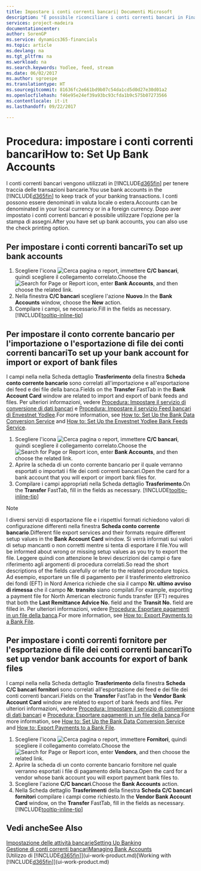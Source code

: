 ```yaml
---
title: Impostare i conti correnti bancari| Documenti Microsoft
description: "È possibile riconciliare i conti correnti bancari in Financials con gli estratti conto della banca."
services: project-madeira
documentationcenter: 
author: SorenGP
ms.service: dynamics365-financials
ms.topic: article
ms.devlang: na
ms.tgt_pltfrm: na
ms.workload: na
ms.search.keywords: Yodlee, feed, stream
ms.date: 06/02/2017
ms.author: sgroespe
ms.translationtype: HT
ms.sourcegitcommit: 81636fc2e661bd9b07c54da1cd5d0d27e30d01a2
ms.openlocfilehash: f46e95e24ef39a93bc93cfda1b9c575b07273566
ms.contentlocale: it-it
ms.lasthandoff: 09/22/2017

---
```

# <a name="how-to-set-up-bank-accounts"></a><span data-ttu-id="e49ba-103">Procedura: impostare i conti correnti bancari</span><span class="sxs-lookup"><span data-stu-id="e49ba-103">How to: Set Up Bank Accounts</span></span>
<span data-ttu-id="e49ba-104">I conti correnti bancari vengono utilizzati in [!INCLUDE[d365fin](includes/d365fin_md.md)] per tenere traccia delle transazioni bancarie.</span><span class="sxs-lookup"><span data-stu-id="e49ba-104">You use bank accounts in the [!INCLUDE[d365fin](includes/d365fin_md.md)] to keep track of your banking transactions.</span></span> <span data-ttu-id="e49ba-105">I conti possono essere denominati in valuta locale o estera.</span><span class="sxs-lookup"><span data-stu-id="e49ba-105">Accounts can be denominated in your local currency or in a foreign currency.</span></span> <span data-ttu-id="e49ba-106">Dopo aver impostato i conti correnti bancari è possibile utilizzare l'opzione per la stampa di assegni.</span><span class="sxs-lookup"><span data-stu-id="e49ba-106">After you have set up bank accounts, you can also use the check printing option.</span></span>

## <a name="to-set-up-bank-accounts"></a><span data-ttu-id="e49ba-107">Per impostare i conti correnti bancari</span><span class="sxs-lookup"><span data-stu-id="e49ba-107">To set up bank accounts</span></span>
1. <span data-ttu-id="e49ba-108">Scegliere l'icona ![Cerca pagina o report](media/ui-search/search_small.png "icona Cerca pagina o report"), immettere **C/C bancari**, quindi scegliere il collegamento correlato.</span><span class="sxs-lookup"><span data-stu-id="e49ba-108">Choose the ![Search for Page or Report](media/ui-search/search_small.png "Search for Page or Report icon") icon, enter **Bank Accounts**, and then choose the related link.</span></span>
2. <span data-ttu-id="e49ba-109">Nella finestra **C/C bancari** scegliere l'azione **Nuovo**.</span><span class="sxs-lookup"><span data-stu-id="e49ba-109">In the **Bank Accounts** window, choose the **New** action.</span></span>
3. <span data-ttu-id="e49ba-110">Compilare i campi, se necessario.</span><span class="sxs-lookup"><span data-stu-id="e49ba-110">Fill in the fields as necessary.</span></span> [!INCLUDE[tooltip-inline-tip](includes/tooltip-inline-tip_md.md)]

## <a name="to-set-up-your-bank-account-for-import-or-export-of-bank-files"></a><span data-ttu-id="e49ba-111">Per impostare il conto corrente bancario per l'importazione o l'esportazione di file dei conti correnti bancari</span><span class="sxs-lookup"><span data-stu-id="e49ba-111">To set up your bank account for import or export of bank files</span></span>
<span data-ttu-id="e49ba-112">I campi nella nella Scheda dettaglio **Trasferimento** della finestra **Scheda conto corrente bancario** sono correlati all'importazione e all'esportazione dei feed e dei file della banca.</span><span class="sxs-lookup"><span data-stu-id="e49ba-112">Fields on the **Transfer** FastTab in the **Bank Account Card** window are related to import and export of bank feeds and files.</span></span> <span data-ttu-id="e49ba-113">Per ulteriori informazioni, vedere [Procedura: Impostare il servizio di conversione di dati bancari](bank-how-setup-bank-data-conversion-service.md) e [Procedura: Impostare il servizio Feed bancari di Envestnet Yodlee](bank-how-setup-bank-statement-service.md).</span><span class="sxs-lookup"><span data-stu-id="e49ba-113">For more information, see [How to: Set Up the Bank Data Conversion Service](bank-how-setup-bank-data-conversion-service.md) and [How to: Set Up the Envestnet Yodlee Bank Feeds Service](bank-how-setup-bank-statement-service.md).</span></span>

1. <span data-ttu-id="e49ba-114">Scegliere l'icona ![Cerca pagina o report](media/ui-search/search_small.png "icona Cerca pagina o report"), immettere **C/C bancari**, quindi scegliere il collegamento correlato.</span><span class="sxs-lookup"><span data-stu-id="e49ba-114">Choose the ![Search for Page or Report](media/ui-search/search_small.png "Search for Page or Report icon") icon, enter **Bank Accounts**, and then choose the related link.</span></span>
2. <span data-ttu-id="e49ba-115">Aprire la scheda di un conto corrente bancario per il quale verranno esportati o importati i file dei conti correnti bancari.</span><span class="sxs-lookup"><span data-stu-id="e49ba-115">Open the card for a bank account that you will export or import bank files for.</span></span>
3. <span data-ttu-id="e49ba-116">Compilare i campi appropriati nella Scheda dettaglio **Trasferimento**.</span><span class="sxs-lookup"><span data-stu-id="e49ba-116">On the **Transfer** FastTab, fill in the fields as necessary.</span></span> [!INCLUDE[tooltip-inline-tip](includes/tooltip-inline-tip_md.md)]

> [!NOTE]  
>   <span data-ttu-id="e49ba-117">I diversi servizi di esportazione file e i rispettivi formati richiedono valori di configurazione differenti nella finestra **Scheda conto corrente bancario**.</span><span class="sxs-lookup"><span data-stu-id="e49ba-117">Different file export services and their formats require different setup values in the **Bank Account Card** window.</span></span> <span data-ttu-id="e49ba-118">Si verrà informati sui valori di setup mancanti o non corretti mentre si tenta di esportare il file.</span><span class="sxs-lookup"><span data-stu-id="e49ba-118">You will be informed about wrong or missing setup values as you try to export the file.</span></span> <span data-ttu-id="e49ba-119">Leggere quindi con attenzione le brevi descrizioni dei campi o fare riferimento agli argomenti di procedura correlati.</span><span class="sxs-lookup"><span data-stu-id="e49ba-119">So read the short descriptions of the fields carefully or refer to the related procedure topics.</span></span> <span data-ttu-id="e49ba-120">Ad esempio, esportare un file di pagamento per il trasferimento elettronico dei fondi (EFT) in Nord America richiede che sia il campo **Nr. ultimo avviso di rimessa** che il campo **Nr. transito** siano compilati.</span><span class="sxs-lookup"><span data-stu-id="e49ba-120">For example, exporting a payment file for North American electronic funds transfer (EFT) requires that both the **Last Remittance Advice No.** field and the **Transit No.** field are filled in.</span></span> <span data-ttu-id="e49ba-121">Per ulteriori informazioni, vedere [Procedura: Esportare pagamenti in un file della banca](payables-how-export-payments-bank-file.md).</span><span class="sxs-lookup"><span data-stu-id="e49ba-121">For more information, see [How to: Export Payments to a Bank File](payables-how-export-payments-bank-file.md).</span></span>

## <a name="to-set-up-vendor-bank-accounts-for-export-of-bank-files"></a><span data-ttu-id="e49ba-122">Per impostare i conti correnti fornitore per l'esportazione di file dei conti correnti bancari</span><span class="sxs-lookup"><span data-stu-id="e49ba-122">To set up vendor bank accounts for export of bank files</span></span>
<span data-ttu-id="e49ba-123">I campi nella nella Scheda dettaglio **Trasferimento** della finestra **Scheda C/C bancari fornitori** sono correlati all'esportazione dei feed e dei file dei conti correnti bancari.</span><span class="sxs-lookup"><span data-stu-id="e49ba-123">Fields on the **Transfer** FastTab in the **Vendor Bank Account Card** window are related to export of bank feeds and files.</span></span> <span data-ttu-id="e49ba-124">Per ulteriori informazioni, vedere [Procedura: Impostare il servizio di conversione di dati bancari](bank-how-setup-bank-data-conversion-service.md) e [Procedura: Esportare pagamenti in un file della banca](payables-how-export-payments-bank-file.md).</span><span class="sxs-lookup"><span data-stu-id="e49ba-124">For more information, see [How to: Set Up the Bank Data Conversion Service](bank-how-setup-bank-data-conversion-service.md) and [How to: Export Payments to a Bank File](payables-how-export-payments-bank-file.md).</span></span>

1. <span data-ttu-id="e49ba-125">Scegliere l'icona ![Cerca pagina o report](media/ui-search/search_small.png "icona Cerca pagina o report"), immettere **Fornitori**, quindi scegliere il collegamento correlato.</span><span class="sxs-lookup"><span data-stu-id="e49ba-125">Choose the ![Search for Page or Report](media/ui-search/search_small.png "Search for Page or Report icon") icon, enter **Vendors**, and then choose the related link.</span></span>
2. <span data-ttu-id="e49ba-126">Aprire la scheda di un conto corrente bancario fornitore nel quale verranno esportati i file di pagamento della banca.</span><span class="sxs-lookup"><span data-stu-id="e49ba-126">Open the card for a vendor whose bank account you will export payment bank files to.</span></span>
3. <span data-ttu-id="e49ba-127">Scegliere l'azione **C/C bancari**.</span><span class="sxs-lookup"><span data-stu-id="e49ba-127">Choose the **Bank Accounts** action.</span></span>
3. <span data-ttu-id="e49ba-128">Nella Scheda dettaglio **Trasferimenti** della finestra **Scheda C/C bancari fornitori** compilare i campi come richiesto.</span><span class="sxs-lookup"><span data-stu-id="e49ba-128">In the **Vendor Bank Account Card** window, on the **Transfer** FastTab, fill in the fields as necessary.</span></span> [!INCLUDE[tooltip-inline-tip](includes/tooltip-inline-tip_md.md)]

## <a name="see-also"></a><span data-ttu-id="e49ba-129">Vedi anche</span><span class="sxs-lookup"><span data-stu-id="e49ba-129">See Also</span></span>
[<span data-ttu-id="e49ba-130">Impostazione delle attività bancarie</span><span class="sxs-lookup"><span data-stu-id="e49ba-130">Setting Up Banking</span></span>](bank-setup-banking.md)  
[<span data-ttu-id="e49ba-131">Gestione di conti correnti bancari</span><span class="sxs-lookup"><span data-stu-id="e49ba-131">Managing Bank Accounts</span></span>](bank-manage-bank-accounts.md)  
<span data-ttu-id="e49ba-132">[Utilizzo di [!INCLUDE[d365fin](includes/d365fin_md.md)]](ui-work-product.md)</span><span class="sxs-lookup"><span data-stu-id="e49ba-132">[Working with [!INCLUDE[d365fin](includes/d365fin_md.md)]](ui-work-product.md)</span></span>

